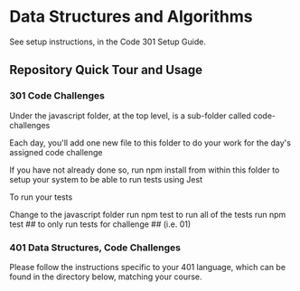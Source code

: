# Data Structures and Algorithms

See setup instructions, in the Code 301 Setup Guide.

## Repository Quick Tour and Usage
### 301 Code Challenges
Under the javascript folder, at the top level, is a sub-folder called code-challenges

Each day, you'll add one new file to this folder to do your work for the day's assigned code challenge

If you have not already done so, run npm install from within this folder to setup your system to be able to run tests using Jest

To run your tests

Change to the javascript folder
run npm test to run all of the tests
run npm test ## to only run tests for challenge ## (i.e. 01)
### 401 Data Structures, Code Challenges
Please follow the instructions specific to your 401 language, which can be found in the directory below, matching your course.
